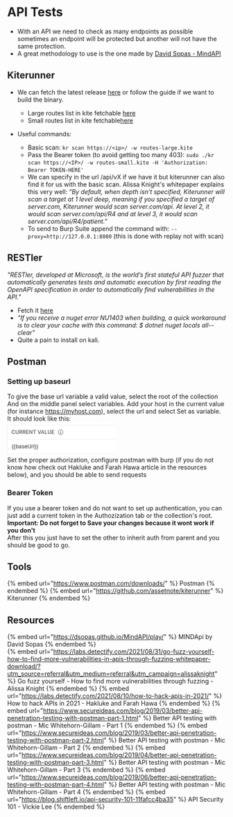 # API Tests

- With an API we need to check as many endpoints as possible sometimes an endpoint will be protected but another will not have the same protection.
- A great methodology to use is the one made by [David Sopas - MindAPI](https://dsopas.github.io/MindAPI/play/)

## Kiterunner

- We can fetch the latest release [here](https://github.com/assetnote/kiterunner) or follow the guide if we want to build the binary.
  - Large routes list in kite fetchable [here](https://wordlists-cdn.assetnote.io/data/kiterunner/routes-large.kite.tar.gz)
  - Small routes list in kite fetchable[here](https://wordlists-cdn.assetnote.io/data/kiterunner/routes-small.kite.tar.gz)

- Useful commands:
  - Basic scan: `kr scan https://<ip>/ -w routes-large.kite`
  - Pass the Bearer token (to avoid getting too many 403): `sudo ./kr scan https://<IP>/ -w routes-small.kite -H 'Authorization: Bearer TOKEN-HERE'`
  - We can specify in the url /api/vX if we have it but kiterunner can also find it for us with the basic scan.
    Alissa Knight's whitepaper explains this very well: *"By default, when depth isn’t specified, Kiterunner will scan a target at 1 level deep, meaning if you specified a target of server.com, Kiterunner would scan server.com/api. At level 2, it would scan server.com/api/R4 and at level 3, it would scan server.com/api/R4/patient."*
  - To send to Burp Suite append the command with: `--proxy=http://127.0.0.1:8080` (this is done with replay not with scan)

## RESTler

*"RESTler, developed at Microsoft, is the world’s first stateful API fuzzer that automatically generates tests and automatic execution by first reading the OpenAPI specification in order to automatically find vulnerabilities in the API."*

- Fetch it [here](https://github.com/microsoft/restler-fuzzer)
- *"If you receive a nuget error NU1403 when building, a quick workaround is to clear your cache with this command: $ dotnet nuget locals all--clear"*
- Quite a pain to install on kali.

## Postman

### Setting up baseurl

To give the base url variable a valid value, select the root of the collection  
And on the middle panel select variables. Add your host in the current value (for instance https://myhost.com), select the url and select Set as variable.  
It should look like this:  
![Set as variable](../.res/current-value.png)  
Set the proper authorization, configure postman with burp (if you do not know how check out Hakluke and Farah Hawa article in the resources below), and you should be able to send requests

### Bearer Token

If you use a bearer token and do not want to set up authentication, you can just add a current token in the Authozization tab or the collection's root.
**Important: Do not forget to Save your changes because it wont work if you don't**  
After this you just have to set the other to inherit auth from parent and you should be good to go.

## Tools

{% embed url="https://www.postman.com/downloads/" %} Postman {% endembed %}
{% embed url="https://github.com/assetnote/kiterunner" %} Kiterunner {% endembed %}

## Resources

{% embed url="https://dsopas.github.io/MindAPI/play/" %} MINDApi by David Sopas {% endembed %}  
{% embed url="https://labs.detectify.com/2021/08/31/go-fuzz-yourself-how-to-find-more-vulnerabilities-in-apis-through-fuzzing-whitepaper-download/?utm_source=referral&utm_medium=referral&utm_campaign=alissaknight" %} Go fuzz yourself - How to find more vulnerabilities through fuzzing - Alissa Knight {% endembed %}
{% embed url="https://labs.detectify.com/2021/08/10/how-to-hack-apis-in-2021/" %} How to hack APIs in 2021 - Hakluke and Farah Hawa {% endembed %}
{% embed url="https://www.secureideas.com/blog/2019/03/better-api-penetration-testing-with-postman-part-1.html" %} Better API testing with postman - Mic Whitehorn-Gillam - Part 1 {% endembed %}
{% embed url="https://www.secureideas.com/blog/2019/03/better-api-penetration-testing-with-postman-part-2.html" %} Better API testing with postman - Mic Whitehorn-Gillam - Part 2 {% endembed %}
{% embed url="https://www.secureideas.com/blog/2019/04/better-api-penetration-testing-with-postman-part-3.html" %} Better API testing with postman - Mic Whitehorn-Gillam - Part 3 {% endembed %}
{% embed url="https://www.secureideas.com/blog/2019/06/better-api-penetration-testing-with-postman-part-4.html" %} Better API testing with postman - Mic Whitehorn-Gillam - Part 4 {% endembed %}
{% embed url="https://blog.shiftleft.io/api-security-101-11fafcc4ba35" %} API Security 101 - Vickie Lee {% endembed %}
